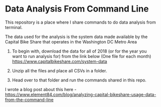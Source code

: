 # Data Analysis From Command Line

This repository is a place where I share commands to do data analysis from terminal.

The data used for the analysis is the system data made available by the Capital Bike Share that operates in the Washington DC Metro Area

1. To begin with, download the data for all of 2018 (or for the year you want to run analysis for) from the link below (One file for each month) https://www.capitalbikeshare.com/system-data

2. Unzip all the files and place all CSVs in a folder.

3. Head over to that folder and run the commands shared in this repo.



I wrote a blog post about this here - https://www.element84.com/blog/analyzing-capital-bikeshare-usage-data-from-the-command-line
